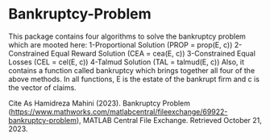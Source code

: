 # Bankruptcy-Problem
This package contains four algorithms to solve the bankruptcy problem which are mooted here:
1-Proportional Solution (PROP = prop(E, c))
2-Constrained Equal Reward Solution (CEA = cea(E, c))
3-Constrained Equal Losses (CEL = cel(E, c))
4-Talmud Solution (TAL = talmud(E, c))
Also, it contains a function called bankruptcy which brings together all four of the above methods.
In all functions, E is the estate of the bankrupt firm and c is the vector of claims.

Cite As
Hamidreza Mahini (2023). Bankruptcy Problem (https://www.mathworks.com/matlabcentral/fileexchange/69922-bankruptcy-problem), MATLAB Central File Exchange. Retrieved October 21, 2023.
